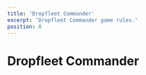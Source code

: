```yaml
---
title: 'Dropfleet Commander'
excerpt: 'Dropfleet Commander game rules.'
position: 0
---
```


# Dropfleet Commander

<script setup>
  import { data as pages } from '/documents.data'
  const slug = '/en/dfc/'
  const filteredPages = pages.filter(page => page?.href.indexOf(slug) > -1)
  const selectedPages = [
    filteredPages.find(page => page.href == `${slug}contents.html`),
    filteredPages.find(page => page.href == `${slug}earth-2673.html`),
    filteredPages.find(page => page.href == `${slug}the-basics/`),
    filteredPages.find(page => page.href == `${slug}core-rules/`),
    filteredPages.find(page => page.href == `${slug}building-your-fleet.html`),
    filteredPages.find(page => page.href == `${slug}scenarios/`),
    filteredPages.find(page => page.href == `${slug}special-rules.html`),
    filteredPages.find(page => page.href == `${slug}glossary.html`),
    filteredPages.find(page => page.href == `${slug}faq.html`),
  ]
</script>

<CategoryCardsContainer :pages="selectedPages" />

